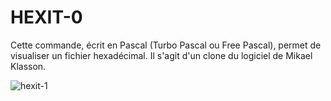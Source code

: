 # HEXIT-0
Cette commande, écrit en Pascal (Turbo Pascal ou Free Pascal), permet de visualiser un fichier hexadécimal. Il s'agit d'un clone du logiciel de Mikael Klasson.

![hexit-1](https://github.com/gladir/HEXIT-0/assets/11842176/320b08fc-7dd3-4488-8192-68a823c4207d)
